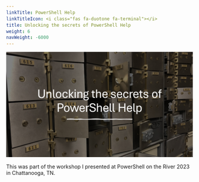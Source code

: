 ```yaml
---
linkTitle: PowerShell Help
linkTitleIcon: <i class="fas fa-duotone fa-terminal"></i>
title: Unlocking the secrets of PowerShell Help
weight: 6
navWeight: -6000
---
```


![Unlocking the secrets of PowerShell Help][01]

<!-- link references -->
[01]: pshelp.png

This was part of the workshop I presented at PowerShell on the River 2023 in Chattanooga, TN.
